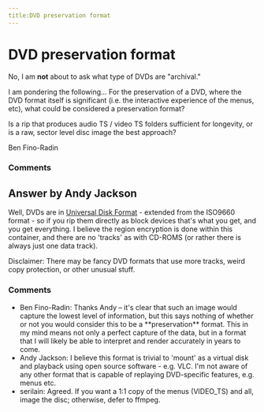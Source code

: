 ```yaml
---
title:DVD preservation format
---
```

DVD preservation format
=====================
No, I am **not** about to ask what type of DVDs are "archival."

I am pondering the following… For the preservation of a DVD, where the
DVD format itself is significant (i.e. the interactive experience of the
menus, etc), what could be considered a preservation format?

Is a rip that produces audio TS / video TS folders sufficient for
longevity, or is a raw, sector level disc image the best approach?

Ben Fino-Radin

### Comments ###


Answer by Andy Jackson
----------------
Well, DVDs are in [Universal Disk
Format](http://en.wikipedia.org/wiki/Universal_Disk_Format) - extended
from the ISO9660 format - so if you rip them directly as block devices
that's what you get, and you get everything. I believe the region
encryption is done within this container, and there are no 'tracks' as
with CD-ROMS (or rather there is always just one data track).

Disclaimer: There may be fancy DVD formats that use more tracks, weird
copy protection, or other unusual stuff.

### Comments ###
* Ben Fino-Radin: Thanks Andy – it's clear that such an image would capture the lowest
level of information, but this says nothing of whether or not you would
consider this to be a \*\*preservation\*\* format. This in my mind means
not only a perfect capture of the data, but in a format that I will
likely be able to interpret and render accurately in years to come.
* Andy Jackson: I believe this format is trivial to 'mount' as a virtual disk and
playback using open source software - e.g. VLC. I'm not aware of any
other format that is capable of replaying DVD-specific features, e.g.
menus etc.
* serilain: Agreed. If you want a 1:1 copy of the menus (VIDEO\_TS) and all, image
the disc; otherwise, defer to ffmpeg.


